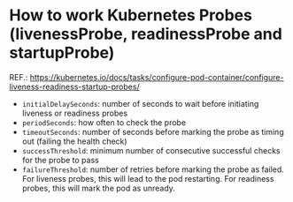 # How to work Kubernetes Probes (livenessProbe, readinessProbe and startupProbe)

REF.: https://kubernetes.io/docs/tasks/configure-pod-container/configure-liveness-readiness-startup-probes/

- `initialDelaySeconds`: number of seconds to wait before initiating liveness or readiness probes
- `periodSeconds`: how often to check the probe
- `timeoutSeconds`: number of seconds before marking the probe as timing out (failing the health check)
- `successThreshold`: minimum number of consecutive successful checks for the probe to pass
- `failureThreshold`: number of retries before marking the probe as failed. For liveness probes, this will lead to the pod restarting. For readiness probes, this will mark the pod as unready.
